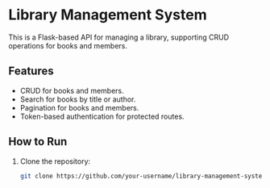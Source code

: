 # Library Management System

This is a Flask-based API for managing a library, supporting CRUD operations for books and members.

## Features

- CRUD for books and members.
- Search for books by title or author.
- Pagination for books and members.
- Token-based authentication for protected routes.

## How to Run

1. Clone the repository:
   ```bash
   git clone https://github.com/your-username/library-management-system.git
   ```
